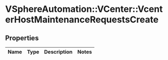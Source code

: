 # VSphereAutomation::VCenter::VcenterHostMaintenanceRequestsCreate

## Properties
Name | Type | Description | Notes
------------ | ------------- | ------------- | -------------


